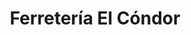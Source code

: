 ---
title: "Ferretería El Cóndor"
url: /san-carlos-de-bariloche/ferreteria-el-condor/
shop: hardware
---